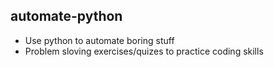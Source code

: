 ## automate-python

- Use python to automate boring stuff 
- Problem sloving exercises/quizes to practice coding skills
